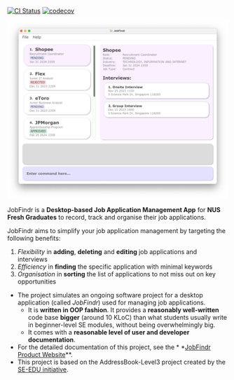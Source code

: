 [![CI Status](https://github.com/AY2324S1-CS2103T-W12-3/tp/actions/workflows/gradle.yml/badge.svg)](https://github.com/AY2324S1-CS2103T-W12-3/tp/actions) [![codecov](https://codecov.io/gh/AY2324S1-CS2103T-W12-3/tp/graph/badge.svg?token=I80C9CAPB9)](https://codecov.io/gh/AY2324S1-CS2103T-W12-3/tp)

![Ui](docs/images/Ui.png)

JobFindr is a **Desktop-based Job Application Management App** for **NUS Fresh Graduates** to record, track and organise
their job applications.

JobFindr aims to simplify your job application management by targeting the following benefits:

1. _Flexibility_ in **adding**, **deleting** and **editing** job applications and interviews
2. _Efficiency_ in **finding** the specific application with minimal keywords
3. _Organisation_ in **sorting** the list of applications to not miss out on key opportunities

* The project simulates an ongoing software project for a desktop application (called _JobFindr_) used for managing job
  applications.
    * It is **written in OOP fashion**. It provides a **reasonably well-written** code base **bigger** (around 10 KLoC)
      than what students usually write in beginner-level SE modules, without being overwhelmingly big.
    * It comes with a **reasonable level of user and developer documentation**.
* For the detailed documentation of this project, see the *
  *[JobFindr Product Website](https://ay2324s1-cs2103t-w12-3.github.io/tp/)**.
* This project is based on the AddressBook-Level3 project created by the [SE-EDU initiative](https://se-education.org).
